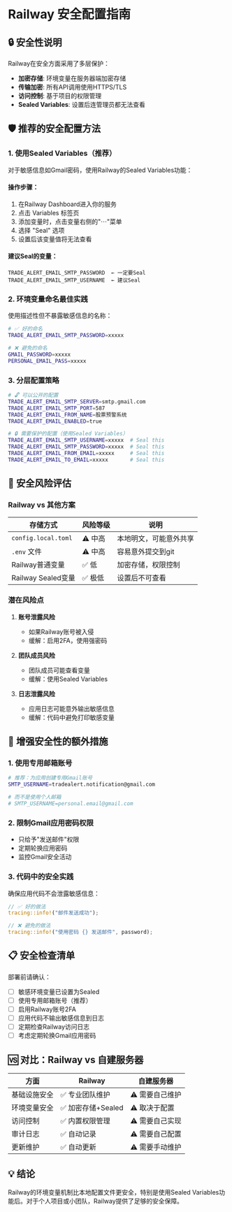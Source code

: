 # Railway 安全配置指南

## 🔒 安全性说明

Railway在安全方面采用了多层保护：
- **加密存储**: 环境变量在服务器端加密存储
- **传输加密**: 所有API调用使用HTTPS/TLS
- **访问控制**: 基于项目的权限管理
- **Sealed Variables**: 设置后连管理员都无法查看

## 🛡️ 推荐的安全配置方法

### 1. 使用Sealed Variables（推荐）

对于敏感信息如Gmail密码，使用Railway的Sealed Variables功能：

#### 操作步骤：
1. 在Railway Dashboard进入你的服务
2. 点击 Variables 标签页
3. 添加变量时，点击变量右侧的"⋯"菜单
4. 选择 "Seal" 选项
5. 设置后该变量值将无法查看

#### 建议Seal的变量：
```
TRADE_ALERT_EMAIL_SMTP_PASSWORD  ← 一定要Seal
TRADE_ALERT_EMAIL_SMTP_USERNAME  ← 建议Seal  
```

### 2. 环境变量命名最佳实践

使用描述性但不暴露敏感信息的名称：
```bash
# ✅ 好的命名
TRADE_ALERT_EMAIL_SMTP_PASSWORD=xxxxx

# ❌ 避免的命名  
GMAIL_PASSWORD=xxxxx
PERSONAL_EMAIL_PASS=xxxxx
```

### 3. 分层配置策略

```bash
# 🔓 可以公开的配置
TRADE_ALERT_EMAIL_SMTP_SERVER=smtp.gmail.com
TRADE_ALERT_EMAIL_SMTP_PORT=587
TRADE_ALERT_EMAIL_FROM_NAME=股票预警系统
TRADE_ALERT_EMAIL_ENABLED=true

# 🔒 需要保护的配置（使用Sealed Variables）
TRADE_ALERT_EMAIL_SMTP_USERNAME=xxxxx  # Seal this
TRADE_ALERT_EMAIL_SMTP_PASSWORD=xxxxx  # Seal this
TRADE_ALERT_EMAIL_FROM_EMAIL=xxxxx     # Seal this
TRADE_ALERT_EMAIL_TO_EMAIL=xxxxx       # Seal this
```

## 🚨 安全风险评估

### Railway vs 其他方案

| 存储方式 | 风险等级 | 说明 |
|----------|----------|------|
| `config.local.toml` | ⚠️ 中高 | 本地明文，可能意外共享 |
| `.env` 文件 | ⚠️ 中高 | 容易意外提交到git |
| Railway普通变量 | ✅ 低 | 加密存储，权限控制 |
| Railway Sealed变量 | ✅ 极低 | 设置后不可查看 |

### 潜在风险点

1. **账号泄露风险**
   - 如果Railway账号被入侵
   - 缓解：启用2FA，使用强密码

2. **团队成员风险**  
   - 团队成员可能查看变量
   - 缓解：使用Sealed Variables

3. **日志泄露风险**
   - 应用日志可能意外输出敏感信息
   - 缓解：代码中避免打印敏感变量

## 🔧 增强安全性的额外措施

### 1. 使用专用邮箱账号

```bash
# 推荐：为应用创建专用Gmail账号
SMTP_USERNAME=tradealert.notification@gmail.com

# 而不是使用个人邮箱
# SMTP_USERNAME=personal.email@gmail.com
```

### 2. 限制Gmail应用密码权限

- 只给予"发送邮件"权限
- 定期轮换应用密码
- 监控Gmail安全活动

### 3. 代码中的安全实践

确保应用代码不会泄露敏感信息：
```rust
// ✅ 好的做法
tracing::info!("邮件发送成功");

// ❌ 避免的做法  
tracing::info!("使用密码 {} 发送邮件", password);
```

## 📋 安全检查清单

部署前请确认：

- [ ] 敏感环境变量已设置为Sealed
- [ ] 使用专用邮箱账号（推荐）
- [ ] 启用Railway账号2FA
- [ ] 应用代码不输出敏感信息到日志
- [ ] 定期检查Railway访问日志
- [ ] 考虑定期轮换Gmail应用密码

## 🆚 对比：Railway vs 自建服务器

| 方面 | Railway | 自建服务器 |
|------|---------|------------|
| 基础设施安全 | ✅ 专业团队维护 | ⚠️ 需要自己维护 |
| 环境变量安全 | ✅ 加密存储+Sealed | ⚠️ 取决于配置 |
| 访问控制 | ✅ 内置权限管理 | ⚠️ 需要自己实现 |
| 审计日志 | ✅ 自动记录 | ⚠️ 需要自己配置 |
| 更新维护 | ✅ 自动更新 | ⚠️ 需要手动维护 |

## 💡 结论

Railway的环境变量机制比本地配置文件更安全，特别是使用Sealed Variables功能后。对于个人项目或小团队，Railway提供了足够的安全保障。 